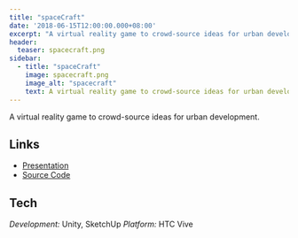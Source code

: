 ```yaml
---
title: "spaceCraft"
date: '2018-06-15T12:00:00.000+08:00'
excerpt: "A virtual reality game to crowd-source ideas for urban development."
header:
  teaser: spacecraft.png
sidebar:
  - title: "spaceCraft"
    image: spacecraft.png
    image_alt: "spacecraft"
    text: A virtual reality game to crowd-source ideas for urban development.
---
```


A virtual reality game to crowd-source ideas for urban development.

## Links

* [Presentation](https://docs.google.com/presentation/d/14Nh0O_o6zyuXhaFE-lOFtH24RFgjXa-hvAW9eu8Upc4/edit?usp=sharing)
* [Source Code](https://drive.google.com/file/d/1dwLqPcre1Lf62M_1QeLGA0-s8EI47RQE/view?usp=sharing)

## Tech

_Development:_ Unity, SketchUp
_Platform:_ HTC Vive
